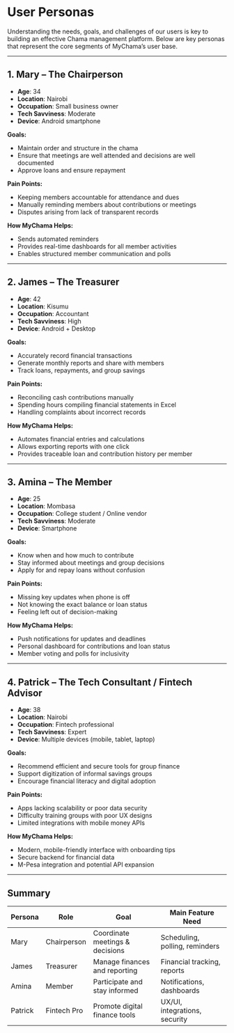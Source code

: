 # User Personas

Understanding the needs, goals, and challenges of our users is key to building an effective Chama management platform. Below are key personas that represent the core segments of MyChama’s user base.

---

## 1. Mary – The Chairperson

- **Age**: 34  
- **Location**: Nairobi  
- **Occupation**: Small business owner  
- **Tech Savviness**: Moderate  
- **Device**: Android smartphone  

**Goals:**
- Maintain order and structure in the chama
- Ensure that meetings are well attended and decisions are well documented
- Approve loans and ensure repayment

**Pain Points:**
- Keeping members accountable for attendance and dues
- Manually reminding members about contributions or meetings
- Disputes arising from lack of transparent records

**How MyChama Helps:**
- Sends automated reminders
- Provides real-time dashboards for all member activities
- Enables structured member communication and polls

---

## 2. James – The Treasurer

- **Age**: 42  
- **Location**: Kisumu  
- **Occupation**: Accountant  
- **Tech Savviness**: High  
- **Device**: Android + Desktop  

**Goals:**
- Accurately record financial transactions  
- Generate monthly reports and share with members  
- Track loans, repayments, and group savings  

**Pain Points:**
- Reconciling cash contributions manually
- Spending hours compiling financial statements in Excel
- Handling complaints about incorrect records

**How MyChama Helps:**
- Automates financial entries and calculations
- Allows exporting reports with one click
- Provides traceable loan and contribution history per member

---

## 3. Amina – The Member

- **Age**: 25  
- **Location**: Mombasa  
- **Occupation**: College student / Online vendor  
- **Tech Savviness**: Moderate  
- **Device**: Smartphone  

**Goals:**
- Know when and how much to contribute
- Stay informed about meetings and group decisions
- Apply for and repay loans without confusion

**Pain Points:**
- Missing key updates when phone is off
- Not knowing the exact balance or loan status
- Feeling left out of decision-making

**How MyChama Helps:**
- Push notifications for updates and deadlines
- Personal dashboard for contributions and loan status
- Member voting and polls for inclusivity

---

## 4. Patrick – The Tech Consultant / Fintech Advisor

- **Age**: 38  
- **Location**: Nairobi  
- **Occupation**: Fintech professional  
- **Tech Savviness**: Expert  
- **Device**: Multiple devices (mobile, tablet, laptop)  

**Goals:**
- Recommend efficient and secure tools for group finance  
- Support digitization of informal savings groups  
- Encourage financial literacy and digital adoption  

**Pain Points:**
- Apps lacking scalability or poor data security
- Difficulty training groups with poor UX designs
- Limited integrations with mobile money APIs

**How MyChama Helps:**
- Modern, mobile-friendly interface with onboarding tips
- Secure backend for financial data
- M-Pesa integration and potential API expansion

---

## Summary

| Persona     | Role        | Goal                               | Main Feature Need                 |
|-------------|-------------|------------------------------------|-----------------------------------|
| Mary        | Chairperson | Coordinate meetings & decisions    | Scheduling, polling, reminders   |
| James       | Treasurer   | Manage finances and reporting      | Financial tracking, reports      |
| Amina       | Member      | Participate and stay informed      | Notifications, dashboards        |
| Patrick     | Fintech Pro | Promote digital finance tools      | UX/UI, integrations, security    |
